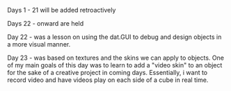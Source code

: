 Days 1 - 21 will be added retroactively

Days 22 - onward are held 

Day 22 - was a lesson on using the dat.GUI to debug and design objects in a more visual manner.

Day 23 - was based on textures and the skins we can apply to objects. One of my main goals of this day was to learn to add a "video skin" to an object for the sake of a creative project in coming days. Essentially, i want to record video and have videos play on each side of a cube in real time. 
